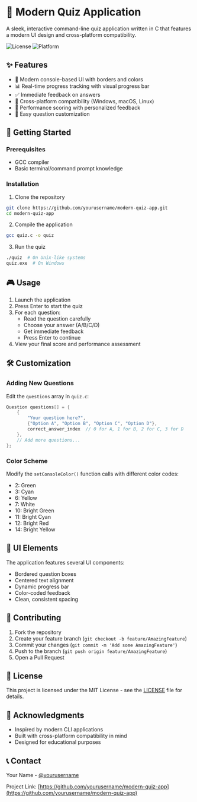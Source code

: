# 🎯 Modern Quiz Application

A sleek, interactive command-line quiz application written in C that features a modern UI design and cross-platform compatibility.

![License](https://img.shields.io/badge/license-MIT-blue.svg)
![Platform](https://img.shields.io/badge/platform-Windows%20%7C%20macOS%20%7C%20Linux-lightgrey.svg)

## ✨ Features

- 🎨 Modern console-based UI with borders and colors
- 📊 Real-time progress tracking with visual progress bar
- ✅ Immediate feedback on answers
- 📱 Cross-platform compatibility (Windows, macOS, Linux)
- 🎯 Performance scoring with personalized feedback
- 🔄 Easy question customization

## 🚀 Getting Started

### Prerequisites

- GCC compiler
- Basic terminal/command prompt knowledge

### Installation

1. Clone the repository
```bash
git clone https://github.com/yourusername/modern-quiz-app.git
cd modern-quiz-app
```

2. Compile the application
```bash
gcc quiz.c -o quiz
```

3. Run the quiz
```bash
./quiz  # On Unix-like systems
quiz.exe  # On Windows
```

## 🎮 Usage

1. Launch the application
2. Press Enter to start the quiz
3. For each question:
   - Read the question carefully
   - Choose your answer (A/B/C/D)
   - Get immediate feedback
   - Press Enter to continue
4. View your final score and performance assessment

## 🛠️ Customization

### Adding New Questions

Edit the `questions` array in `quiz.c`:

```c
Question questions[] = {
    {
        "Your question here?",
        {"Option A", "Option B", "Option C", "Option D"},
        correct_answer_index  // 0 for A, 1 for B, 2 for C, 3 for D
    },
    // Add more questions...
};
```

### Color Scheme

Modify the `setConsoleColor()` function calls with different color codes:
- 2: Green
- 3: Cyan
- 6: Yellow
- 7: White
- 10: Bright Green
- 11: Bright Cyan
- 12: Bright Red
- 14: Bright Yellow

## 🎨 UI Elements

The application features several UI components:
- Bordered question boxes
- Centered text alignment
- Dynamic progress bar
- Color-coded feedback
- Clean, consistent spacing

## 🤝 Contributing

1. Fork the repository
2. Create your feature branch (`git checkout -b feature/AmazingFeature`)
3. Commit your changes (`git commit -m 'Add some AmazingFeature'`)
4. Push to the branch (`git push origin feature/AmazingFeature`)
5. Open a Pull Request

## 📝 License

This project is licensed under the MIT License - see the [LICENSE](LICENSE) file for details.

## 🙏 Acknowledgments

- Inspired by modern CLI applications
- Built with cross-platform compatibility in mind
- Designed for educational purposes

## 📞 Contact

Your Name - [@yourusername](https://twitter.com/yourusername)

Project Link: [https://github.com/yourusername/modern-quiz-app](https://github.com/yourusername/modern-quiz-app)
